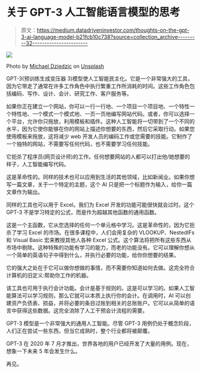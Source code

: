# 关于 GPT-3 人工智能语言模型的思考

> 原文：<https://medium.datadriveninvestor.com/thoughts-on-the-gpt-3-ai-language-model-b21fcb10c738?source=collection_archive---------32----------------------->

![](img/c47c60e5529b8f670d457885a12aaca4.png)

Photo by [Michael Dziedzic](https://unsplash.com/@lazycreekimages?utm_source=medium&utm_medium=referral) on [Unsplash](https://unsplash.com?utm_source=medium&utm_medium=referral)

GPT-3(预训练生成变压器 3)模型使人工智能民主化。它是一个非常强大的工具，因为它带走了通常在许多工作角色中执行繁重工作所消耗的时间。这些工作角色包括编码、写作、设计、会计、研究工作、客户服务等。

如果你正在建立一个网站，你可以一行一行地、一个项目一个项目地、一个特性一个特性地、一个模式一个模式地、一页一页地编写网站代码。或者，你可以选择一个平台，允许你只拖放，利用模板和插件。这种人工智能将一切带到了一个不同的水平，因为它使你能够在你的网站上描述你想要的东西，然后它采取行动。如果您使用模板来拖放，这将减少 web 开发人员的编码工作或您需要的技能。它制作了一个独特的网站，不需要写任何代码，也不需要学习任何技能。

它扼杀了程序员(网页设计师)的工作。任何想要网站的人都可以打出他/她想要的样子，人工智能编写代码。

这是革命性的。同样的技术也可以应用到生活的其他领域，比如新闻业。如果你想写一篇文章，关于一个特定的主题，这个 AI 只是把一个标题作为输入，给你一篇文章作为输出。

同样的工具也可以用于 Excel。我们为 Excel 开发的功能可能很快就会过时。这个 GPT-3 不是学习特定的公式，而是作为超越其他函数的通用函数。

这是一个主函数，它从您选择的任何一个单元格中学习。这是革命性的，因为它扼杀了学习 Excel 的市场。在很多课程中，人们会用复杂的 VLOOKUP、NestedIFs 和 Visual Basic 宏来教授其他人各种 Excel 公式。这个算法将把所有这些东西从市场中剔除。这种特殊的功能有学习的能力，而老的功能没有。它可以理解你想从一个简单的英语句子中得到什么，并执行必要的功能，给你你想要的结果。

它的强大之处在于它可以做你想做的事情，而不需要你知道如何去做。这完全符合计算机的旧定义:帮助你工作的机器。

该工具也可用于执行会计功能。会计是基于规则的。这是可以学习的。如果人工智能算法可以学习规则，那么它就可以本质上执行你的会计。在调用时，AI 可以创建资产负债表、损益，并将必要的条目过账到相关的总账账户。它可以从简单的语言中获得这些数据。这完全消除了人工干预会计流程的需要。

GPT-3 模型是一个非常强大的通用人工智能。尽管 GPT-3 用例仍处于概念阶段，人们正在尝试一些东西，但当它成熟时，整个行业都将被颠覆。

GPT-3 在 2020 年 7 月才推出，世界各地的用户已经开发了大量的用例。现在，想象一下未来 5 年会发生什么。

再见。